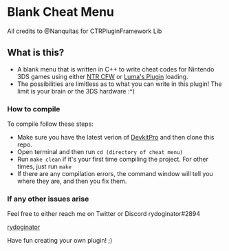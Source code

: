 # Blank Cheat Menu
All credits to @Nanquitas for CTRPluginFramework Lib

## What is this?
* A blank menu that is written in C++ to write cheat codes for Nintendo 3DS games using either [NTR CFW](https://github.com/44670/BootNTR/releases) or [Luma's Plugin](https://gbatemp.net/threads/ctrpluginframework-blank-plugin-now-with-action-replay.487729/) loading. 
* The possibilities are limitless as to what you can write in this plugin! The limit is your brain or the 3DS hardware :^)

### How to compile

To compile follow these steps:
* Make sure you have the latest verion of [DevkitPro](https://sourceforge.net/projects/devkitpro/) and then clone this repo.
* Open terminal and then run ```cd (directory of cheat menu)```
* Run ```make clean``` if it's your first time compiling the project. For other times, just run `make`
* If there are any compilation errors, the command window will tell you where they are, and then you fix them. 

### If any other issues arise

Feel free to either reach me on Twitter or Discord 
rydoginator#2894

[rydoginator](https://twitter.com/rydoginator)

Have fun creating your own plugin! ;)